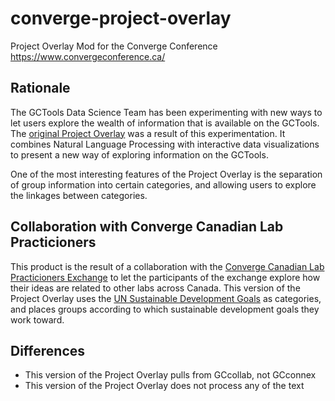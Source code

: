 # converge-project-overlay
Project Overlay Mod for the Converge Conference https://www.convergeconference.ca/


## Rationale

The GCTools Data Science Team has been experimenting with new ways to let users explore the wealth of information that is available on the GCTools. The [original Project Overlay](https://github.com/gctools-outilsgc/gcconnex-project-overlay) was a result of this experimentation. It combines Natural Language Processing with interactive data visualizations to present a new way of exploring information on the GCTools.

One of the most interesting features of the Project Overlay is the separation of group information into certain categories, and allowing users to explore the linkages between categories.

## Collaboration with Converge Canadian Lab Practicioners

This product is the result of a collaboration with the [Converge Canadian Lab Practicioners Exchange](http://www.radiussfu.com/converge-canadian-lab-practitioners-exchange/) to let the participants of the exchange explore how their ideas are related to other labs across Canada. This version of the Project Overlay uses the [UN Sustainable Development Goals](https://www.un.org/sustainabledevelopment/sustainable-development-goals/) as categories, and places groups according to which sustainable development goals they work toward.


## Differences
* This version of the Project Overlay pulls from GCcollab, not GCconnex
* This version of the Project Overlay does not process any of the text



